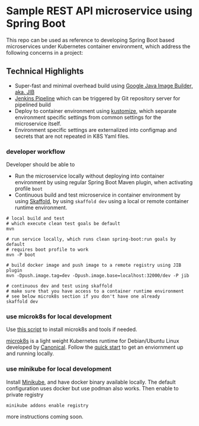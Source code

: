 # Sample REST API microservice using Spring Boot

This repo can be used as reference to developing Spring Boot based microservices under Kubernetes container environment, which address the following concerns in a project:

## Technical Highlights
* Super-fast and minimal overhead build using [Google Java Image Builder, aka. JIB](https://github.com/GoogleContainerTools/jib) 
* [Jenkins Pipeline](https://jenkins.io/doc/book/pipeline/) which can be triggered by Git repository server for pipelined build
* Deploy to container environment using [kustomize](https://kubectl.docs.kubernetes.io/pages/app_management/apply.html), which separate environment specific settings from common settings for the microservice itself.
* Environment specific settings are externalized into configmap and secrets that are not repeated in K8S Yaml files.

### developer workflow
Developer should be able to
* Run the microservice locally without deploying into container environment by using regular Spring Boot Maven plugin, when activating profile ```boot```
* Continuous build and test microservice in container environment by using [Skaffold](https://skaffold.dev/), by using ```skaffold dev``` using a local or remote container runtime environment.  

```text
# local build and test
# which execute clean test goals be default
mvn 

# run service locally, which runs clean spring-boot:run goals by default 
# requires boot profile to work 
mvn -P boot

# build docker image and push image to a remote registry using JIB plugin
mvn -Dpush.image.tag=dev -Dpush.image.base=localhost:32000/dev -P jib

# continuous dev and test using skaffold
# make sure that you have access to a container runtime environment
# see below microk8s section if you don't have one already
skaffold dev
```

### use microk8s for local development
Use [this script](misc/setup_microk8s.sh) to install microk8s and tools if needed.

[microk8s](https://microk8s.io/) is a light weight Kubernetes runtime for Debian/Ubuntu Linux developed by [Canonical](https://canonical.com/). 
Follow the [quick start](https://microk8s.io/docs/) to get an enviornment up and running locally.


### use minikube for local development
Install [Minikube](https://minikube.sigs.k8s.io/), and have docker binary available locally. The default configuration uses docker but use podman also works. 
Then enable to private registry

```shell script
minikube addons enable registry
```

more instructions coming soon.